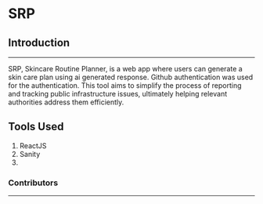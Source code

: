 # **SRP**

## Introduction
***
  SRP, Skincare Routine Planner, is a web app where users can generate a skin care plan using ai generated response. 
  Github authentication was used for the authentication. 
  This tool aims to simplify the process of reporting and tracking public infrastructure issues, ultimately helping relevant authorities address them efficiently.

## Tools Used
1. ReactJS
2. Sanity
3. 

### Contributors
___
